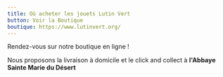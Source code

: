 ```yaml
---
title: Où acheter les jouets Lutin Vert
button: Voir la Boutique
boutique: https://www.lutinvert.org/ 
---
```


Rendez-vous sur notre boutique en ligne !

Nous proposons la livraison à domicile et le click and collect à **l'Abbaye Sainte Marie du Désert**